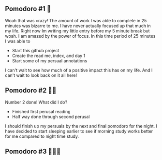 ## Pomodoro #1 🍅
Woah that was crazy! The amount of work I was able to complete in 25 minutes was bizarre to me. I have never actually focused up that much in my life. Right now Im writing my little entry before my 5 minute break but woah. I am amazed by the power of focus. In this time period of 25 minutes I was able to
* Start this github project
* Create the read me, index, and day 1
* Start some of my persual annotations

I can't wait to see how much of a positive impact this has on my life. And I can't wait to look back on it all here!

## Pomodoro #2 🍅🍅
Number 2 done! What did I do?
* Finished first perusal reading
* Half way done through second perusal

I should finish up my persuals by the next and final pomodoro for the night. I have decided to start sleeping earlier to see if morning study works better for me compared to night time study.

## Pomodoro #3 🍅🍅🍅
